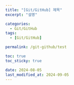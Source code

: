 ```yaml
---
title: "[Git/GitHub] 제목"
excerpt: "설명"

categories:
  - Git/GitHub
tags:
  - [Git/GitHub]

permalink: /git-github/test

toc: true
toc_sticky: true

date: 2024-08-05
last_modified_at: 2024-09-05
---
```


